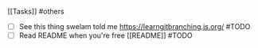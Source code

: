 [[Tasks]]
#others
- [ ]  See this thing swelam told me https://learngitbranching.js.org/ #TODO 
- [ ] Read README when you're free [[README]] #TODO 

